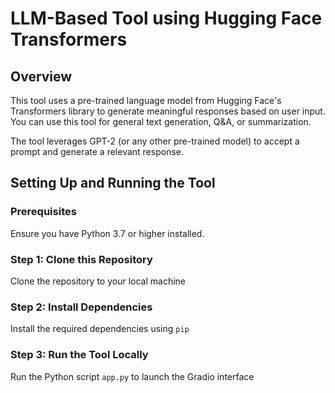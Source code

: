 # LLM-Based Tool using Hugging Face Transformers

## Overview
This tool uses a pre-trained language model from Hugging Face's Transformers library to generate meaningful responses based on user input. You can use this tool for general text generation, Q&A, or summarization.

The tool leverages GPT-2 (or any other pre-trained model) to accept a prompt and generate a relevant response.

## Setting Up and Running the Tool

### Prerequisites
Ensure you have Python 3.7 or higher installed.

### Step 1: Clone this Repository
Clone the repository to your local machine

### Step 2: Install Dependencies
Install the required dependencies using `pip`


### Step 3: Run the Tool Locally
Run the Python script `app.py` to launch the Gradio interface



